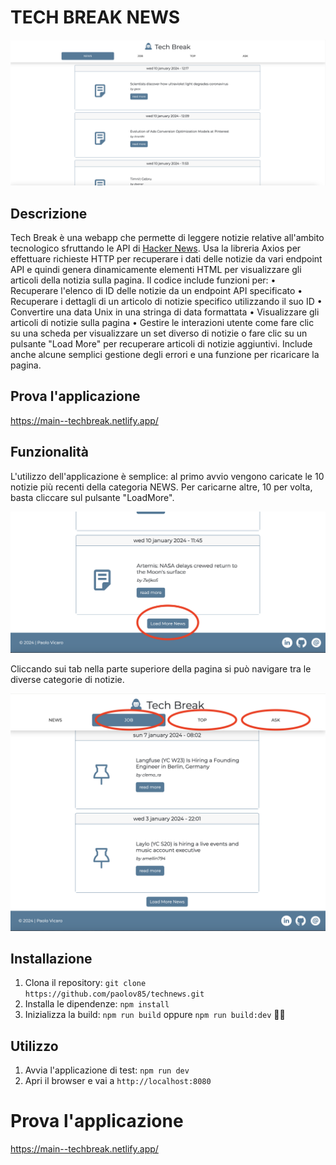 # TECH BREAK NEWS

<img src="src/img/screenApp.png">

## Descrizione
Tech Break è una webapp che permette di leggere notizie relative all'ambito tecnologico sfruttando le API di [Hacker News](https://github.com/HackerNews/API). Usa la libreria Axios per effettuare richieste HTTP per recuperare i dati delle notizie da vari endpoint API e quindi genera dinamicamente elementi HTML per visualizzare gli articoli della notizia sulla pagina. Il codice include funzioni per:
	•	Recuperare l'elenco di ID delle notizie da un endpoint API specificato
	•	Recuperare i dettagli di un articolo di notizie specifico utilizzando il suo ID
	•	Convertire una data Unix in una stringa di data formattata
	•	Visualizzare gli articoli di notizie sulla pagina
	•	Gestire le interazioni utente come fare clic su una scheda per visualizzare un set diverso di notizie o fare clic su un pulsante "Load More" per recuperare articoli di notizie aggiuntivi.
Include anche alcune semplici gestione degli errori e una funzione per ricaricare la pagina.

## Prova l'applicazione
https://main--techbreak.netlify.app/

## Funzionalità
L'utilizzo dell'applicazione è semplice: al primo avvio vengono caricate le 10 notizie più recenti della categoria NEWS. Per caricarne altre, 10 per volta, basta cliccare sul pulsante "LoadMore".

<img src="src/img/screenLoad.png">

Cliccando sui tab nella parte superiore della pagina si può navigare tra le diverse categorie di notizie.

<img src="src/img/screenTab.png">

## Installazione
1. Clona il repository: `git clone https://github.com/paolov85/technews.git`
2. Installa le dipendenze: `npm install`
3. Inizializza la build: `npm run build` oppure `npm run build:dev`

## Utilizzo
1. Avvia l'applicazione di test: `npm run dev`
2. Apri il browser e vai a `http://localhost:8080`

# Prova l'applicazione
https://main--techbreak.netlify.app/

